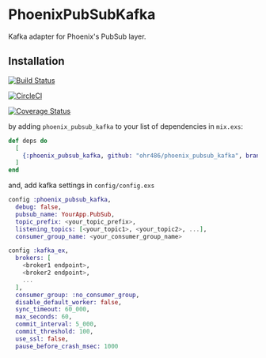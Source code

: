 # PhoenixPubSubKafka

Kafka adapter for Phoenix's PubSub layer.

## Installation

[![Build Status](https://travis-ci.org/ohr486/phoenix_pubsub_kafka.svg?branch=master)](https://travis-ci.org/ohr486/phoenix_pubsub_kafka)

[![CircleCI](https://circleci.com/gh/ohr486/phoenix_pubsub_kafka/tree/master.svg?style=svg)](https://circleci.com/gh/ohr486/phoenix_pubsub_kafka/tree/master)

[![Coverage Status](https://coveralls.io/repos/github/ohr486/phoenix_pubsub_kafka/badge.svg?branch=master)](https://coveralls.io/github/ohr486/phoenix_pubsub_kafka?branch=master)

by adding `phoenix_pubsub_kafka` to your list of dependencies in `mix.exs`:

```elixir
def deps do
  [
    {:phoenix_pubsub_kafka, github: "ohr486/phoenix_pubsub_kafka", branch: "master"}
  ]
end
```

and, add kafka settings in `config/config.exs`

```elixir
config :phoenix_pubsub_kafka,
  debug: false,
  pubsub_name: YourApp.PubSub,
  topic_prefix: <your_topic_prefix>,
  listening_topics: [<your_topic1>, <your_topic2>, ...],
  consumer_group_name: <your_consumer_group_name>

config :kafka_ex,
  brokers: [
    <broker1 endpoint>,
    <broker2 endpoint>,
    ...
  ],
  consumer_group: :no_consumer_group,
  disable_default_worker: false,
  sync_timeout: 60_000,
  max_seconds: 60,
  commit_interval: 5_000,
  commit_threshold: 100,
  use_ssl: false,
  pause_before_crash_msec: 1000
```

